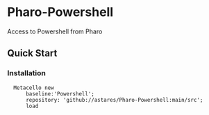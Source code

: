 # Pharo-Powershell

Access to Powershell from Pharo

## Quick Start

### Installation

```Smalltalk
  Metacello new
      baseline:'Powershell';
      repository: 'github://astares/Pharo-Powershell:main/src';
      load
```
